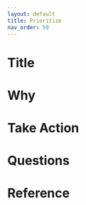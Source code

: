 ```yaml
---
layout: default
title: Prioritize
nav_order: 50
---
```


# Title

# Why

# Take Action

# Questions

# Reference
